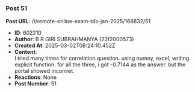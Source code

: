 ### Post 51
**Post URL**: /t/remote-online-exam-tds-jan-2025/168832/51
- **ID**: 602210
- **Author**: B R GIRI SUBRAHMANYA (23f2000573)
- **Created At**: 2025-03-02T08:24:10.452Z
- **Content**:  
  I tried many times for correlation question. using numoy, excel, writing explicit function. for all the three, i got <span class="math">-0.7144</span>  as the answer. but the portal showed incorrret.
- **Reactions**: None
- **Post Number**: 51

